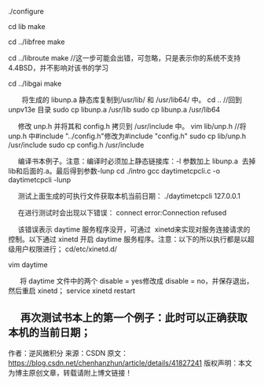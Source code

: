 ./configure

cd lib
make

cd ../libfree
make

cd ../libroute
make //这一步可能会出错，可忽略，只是表示你的系统不支持 4.4BSD，并不影响对该书的学习

cd ../libgai
make

       将生成的 libunp.a 静态库复制到/usr/lib/ 和 /usr/lib64/ 中。
cd ..   //回到 unpv13e 目录
sudo cp libunp.a /usr/lib
sudo cp libunp.a /usr/lib64

     修改 unp.h 并将其和 config.h 拷贝到 /usr/include 中。
vim lib/unp.h //将 unp.h 中#include "../config.h"修改为#include "config.h"
sudo cp lib/unp.h /usr/include
sudo cp config.h /usr/include

     编译书本例子。注意：编译时必须加上静态链接库：-l 参数加上 libunp.a  去掉lib和后面的.a。最后得到参数-lunp
cd ./intro
gcc daytimetcpcli.c -o daytimetcpcli -lunp

     测试上面生成的可执行文件获取本机当前日期：
./daytimetcpcli 127.0.0.1

     在进行测试时会出现以下错误：
connect error:Connection refused

     该错误表示 daytime 服务程序没开，可通过  xinetd来实现对服务连接请求的控制。以下通过 xinetd 开启 daytime 服务程序。注意：以下的所以执行都是以超级用户权限进行；
cd/etc/xinetd.d/

 vim daytime

      将 daytime 文件中的两个 disable = yes修改成 disable = no，并保存退出，然后重启 xinetd；
service xinetd restart

     再次测试书本上的第一个例子：此时可以正确获取本机的当前日期；
---------------------
作者：逆风微积分
来源：CSDN
原文：https://blog.csdn.net/chenhanzhun/article/details/41827241
版权声明：本文为博主原创文章，转载请附上博文链接！